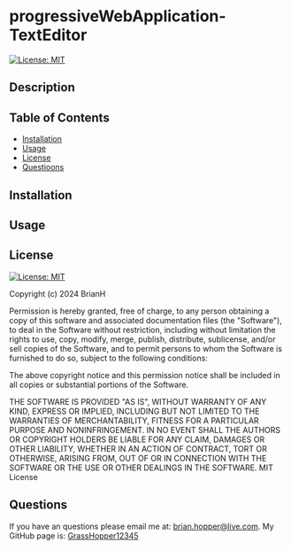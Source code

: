 # progressiveWebApplication-TextEditor

[![License: MIT](https://img.shields.io/badge/License-MIT-yellow.svg)](https://github.com/progressiveWebApplication-TextEditor/blob/main/LICENSE)

## Description

## Table of Contents
- [Installation](#installation)
- [Usage](#usage)
- [License](#license)
- [Questioons](#questioons)


## Installation


## Usage


## License
[![License: MIT](https://img.shields.io/badge/License-MIT-yellow.svg)](https://github.com/progressiveWebApplication-TextEditor/blob/main/LICENSE)

Copyright (c) 2024 BrianH

Permission is hereby granted, free of charge, to any person obtaining a copy
of this software and associated documentation files (the "Software"), to deal
in the Software without restriction, including without limitation the rights
to use, copy, modify, merge, publish, distribute, sublicense, and/or sell
copies of the Software, and to permit persons to whom the Software is
furnished to do so, subject to the following conditions:

The above copyright notice and this permission notice shall be included in all
copies or substantial portions of the Software.

THE SOFTWARE IS PROVIDED "AS IS", WITHOUT WARRANTY OF ANY KIND, EXPRESS OR
IMPLIED, INCLUDING BUT NOT LIMITED TO THE WARRANTIES OF MERCHANTABILITY,
FITNESS FOR A PARTICULAR PURPOSE AND NONINFRINGEMENT. IN NO EVENT SHALL THE
AUTHORS OR COPYRIGHT HOLDERS BE LIABLE FOR ANY CLAIM, DAMAGES OR OTHER
LIABILITY, WHETHER IN AN ACTION OF CONTRACT, TORT OR OTHERWISE, ARISING FROM,
OUT OF OR IN CONNECTION WITH THE SOFTWARE OR THE USE OR OTHER DEALINGS IN THE
SOFTWARE.
MIT License

## Questions
If you have an questions please email me at: [brian.hopper@live.com](brian.hopper@live.com).
My GitHub page is: [GrassHopper12345](https://github.com/Grasshopper12345)